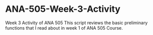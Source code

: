 # ANA-505-Week-3-Activity
Week 3 Activity of ANA 505
This script reviews the basic preliminary functions that I read about in week 1 of ANA 505 Course.
